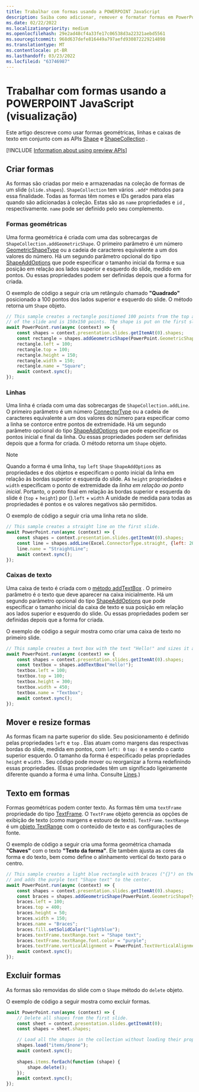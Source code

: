 ```yaml
---
title: Trabalhar com formas usando a POWERPOINT JavaScript
description: Saiba como adicionar, remover e formatar formas em PowerPoint slides.
ms.date: 02/22/2022
ms.localizationpriority: medium
ms.openlocfilehash: 29e2ad48cf4a33fe17c06538d3a22321aebd5561
ms.sourcegitcommit: 968d637defe816449a797aefd930872229214898
ms.translationtype: MT
ms.contentlocale: pt-BR
ms.lasthandoff: 03/23/2022
ms.locfileid: "63746987"
---
```

# <a name="work-with-shapes-using-the-powerpoint-javascript-api-preview"></a>Trabalhar com formas usando a POWERPOINT JavaScript (visualização)

Este artigo descreve como usar formas geométricas, linhas e caixas de texto em conjunto com as APIs [Shape](/javascript/api/powerpoint/powerpoint.shape) e [ShapeCollection](/javascript/api/powerpoint/powerpoint.shapecollection) .

[!INCLUDE [Information about using preview APIs](../includes/using-preview-apis-host.md)]

## <a name="create-shapes"></a>Criar formas

As formas são criadas por meio e armazenadas na coleção de formas de um slide (`slide.shapes`). `ShapeCollection` tem vários `.add*` métodos para essa finalidade. Todas as formas têm nomes e IDs gerados para elas quando são adicionadas à coleção. Estas são as `name` propriedades e `id` , respectivamente. `name` pode ser definido pelo seu complemento.

### <a name="geometric-shapes"></a>Formas geométricas

Uma forma geométrica é criada com uma das sobrecargas de `ShapeCollection.addGeometricShape`. O primeiro parâmetro é um número [GeometricShapeType](/javascript/api/powerpoint/powerpoint.geometricshapetype) ou a cadeia de caracteres equivalente a um dos valores do número. Há um segundo parâmetro opcional do tipo [ShapeAddOptions](/javascript/api/powerpoint/powerpoint.shapeaddoptions) que pode especificar o tamanho inicial da forma e sua posição em relação aos lados superior e esquerdo do slide, medido em pontos. Ou essas propriedades podem ser definidas depois que a forma for criada.

O exemplo de código a seguir cria um retângulo chamado **"Quadrado"** posicionado a 100 pontos dos lados superior e esquerdo do slide. O método retorna um `Shape` objeto.

```js
// This sample creates a rectangle positioned 100 points from the top and left sides
// of the slide and is 150x150 points. The shape is put on the first slide.
await PowerPoint.run(async (context) => {
    const shapes = context.presentation.slides.getItemAt(0).shapes;
    const rectangle = shapes.addGeometricShape(PowerPoint.GeometricShapeType.rectangle);
    rectangle.left = 100;
    rectangle.top = 100;
    rectangle.height = 150;
    rectangle.width = 150;
    rectangle.name = "Square";
    await context.sync();
});
```

### <a name="lines"></a>Linhas

Uma linha é criada com uma das sobrecargas de `ShapeCollection.addLine`. O primeiro parâmetro é um número [ConnectorType](/javascript/api/powerpoint/powerpoint.connectortype) ou a cadeia de caracteres equivalente a um dos valores do número para especificar como a linha se contorce entre pontos de extremidade. Há um segundo parâmetro opcional do tipo [ShapeAddOptions](/javascript/api/powerpoint/powerpoint.shapeaddoptions) que pode especificar os pontos inicial e final da linha. Ou essas propriedades podem ser definidas depois que a forma for criada. O método retorna um `Shape` objeto.

> [!NOTE]
> Quando a forma é uma linha, `top` `left` `Shape` `ShapeAddOptions` as propriedades e dos objetos e especificam o ponto inicial da linha em relação às bordas superior e esquerda do slide. As `height` propriedades e `width` especificam o ponto de extremidade da *linha em relação ao ponto inicial*. Portanto, o ponto final em relação às bordas superior e esquerda do slide é (`top` + `height`) por ().`left` + `width` A unidade de medida para todas as propriedades é pontos e os valores negativos são permitidos.

O exemplo de código a seguir cria uma linha reta no slide.

```js
// This sample creates a straight line on the first slide.
await PowerPoint.run(async (context) => {
    const shapes = context.presentation.slides.getItemAt(0).shapes;
    const line = shapes.addLine(Excel.ConnectorType.straight, {left: 200, top: 50, height: 300, width: 150});
    line.name = "StraightLine";
    await context.sync();
});
```

### <a name="text-boxes"></a>Caixas de texto

Uma caixa de texto é criada com o [método addTextBox](/javascript/api/powerpoint/powerpoint.shapecollection#powerpoint-powerpoint-shapecollection-addtextbox-member(1)) . O primeiro parâmetro é o texto que deve aparecer na caixa inicialmente. Há um segundo parâmetro opcional do tipo [ShapeAddOptions](/javascript/api/powerpoint/powerpoint.shapeaddoptions) que pode especificar o tamanho inicial da caixa de texto e sua posição em relação aos lados superior e esquerdo do slide. Ou essas propriedades podem ser definidas depois que a forma for criada.

O exemplo de código a seguir mostra como criar uma caixa de texto no primeiro slide.

```js
// This sample creates a text box with the text "Hello!" and sizes it appropriately.
await PowerPoint.run(async (context) => {
    const shapes = context.presentation.slides.getItemAt(0).shapes;
    const textbox = shapes.addTextBox("Hello!");
    textbox.left = 100;
    textbox.top = 100;
    textbox.height = 300;
    textbox.width = 450;
    textbox.name = "Textbox";
    await context.sync();
});
```

## <a name="move-and-resize-shapes"></a>Mover e resize formas

As formas ficam na parte superior do slide. Seu posicionamento é definido pelas propriedades `left` e `top` . Elas atuam como margens das respectivas bordas do slide, medida em pontos, com `left: 0` `top: 0` e sendo o canto superior esquerdo. O tamanho da forma é especificado pelas propriedades `height` e `width` . Seu código pode mover ou reorganizar a forma redefinindo essas propriedades. (Essas propriedades têm um significado ligeiramente diferente quando a forma é uma linha. Consulte [Lines](#lines).)

## <a name="text-in-shapes"></a>Texto em formas

Formas geométricas podem conter texto. As formas têm uma `textFrame` propriedade do tipo [TextFrame](/javascript/api/powerpoint/powerpoint.textframe). O `TextFrame` objeto gerencia as opções de exibição de texto (como margens e estouro de texto). `TextFrame.textRange` é um [objeto TextRange](/javascript/api/powerpoint/powerpoint.textrange) com o conteúdo de texto e as configurações de fonte.

O exemplo de código a seguir cria uma forma geométrica chamada **"Chaves"** com o texto **"Texto da forma"**. Ele também ajusta as cores da forma e do texto, bem como define o alinhamento vertical do texto para o centro.

```js
// This sample creates a light blue rectangle with braces ("{}") on the left and right ends
// and adds the purple text "Shape text" to the center.
await PowerPoint.run(async (context) => {
    const shapes = context.presentation.slides.getItemAt(0).shapes;
    const braces = shapes.addGeometricShape(PowerPoint.GeometricShapeType.bracePair);
    braces.left = 100;
    braces.top = 400;
    braces.height = 50;
    braces.width = 150;
    braces.name = "Braces";
    braces.fill.setSolidColor("lightblue");
    braces.textFrame.textRange.text = "Shape text";
    braces.textFrame.textRange.font.color = "purple";
    braces.textFrame.verticalAlignment = PowerPoint.TextVerticalAlignment.middleCentered;
    await context.sync();
});
```

## <a name="delete-shapes"></a>Excluir formas

As formas são removidas do slide com o `Shape` método do `delete` objeto.

O exemplo de código a seguir mostra como excluir formas.

```js
await PowerPoint.run(async (context) => {
    // Delete all shapes from the first slide.
    const sheet = context.presentation.slides.getItemAt(0);
    const shapes = sheet.shapes;

    // Load all the shapes in the collection without loading their properties.
    shapes.load("items/$none");
    await context.sync();
        
    shapes.items.forEach(function (shape) {
        shape.delete();
    });
    await context.sync();
});
```
